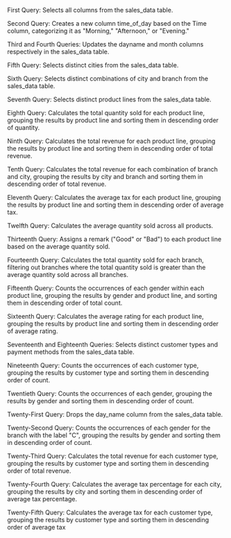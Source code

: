 First Query: Selects all columns from the sales_data table.

Second Query: Creates a new column time_of_day based on the Time column, categorizing it as "Morning," "Afternoon," or "Evening."

Third and Fourth Queries: Updates the dayname and month columns respectively in the sales_data table.

Fifth Query: Selects distinct cities from the sales_data table.

Sixth Query: Selects distinct combinations of city and branch from the sales_data table.

Seventh Query: Selects distinct product lines from the sales_data table.

Eighth Query: Calculates the total quantity sold for each product line, grouping the results by product line and sorting them in descending order of quantity.

Ninth Query: Calculates the total revenue for each product line, grouping the results by product line and sorting them in descending order of total revenue.

Tenth Query: Calculates the total revenue for each combination of branch and city, grouping the results by city and branch and sorting them in descending order of total revenue.

Eleventh Query: Calculates the average tax for each product line, grouping the results by product line and sorting them in descending order of average tax.

Twelfth Query: Calculates the average quantity sold across all products.

Thirteenth Query: Assigns a remark ("Good" or "Bad") to each product line based on the average quantity sold.

Fourteenth Query: Calculates the total quantity sold for each branch, filtering out branches where the total quantity sold is greater than the average quantity sold across all branches.

Fifteenth Query: Counts the occurrences of each gender within each product line, grouping the results by gender and product line, and sorting them in descending order of total count.

Sixteenth Query: Calculates the average rating for each product line, grouping the results by product line and sorting them in descending order of average rating.

Seventeenth and Eighteenth Queries: Selects distinct customer types and payment methods from the sales_data table.

Nineteenth Query: Counts the occurrences of each customer type, grouping the results by customer type and sorting them in descending order of count.

Twentieth Query: Counts the occurrences of each gender, grouping the results by gender and sorting them in descending order of count.

Twenty-First Query: Drops the day_name column from the sales_data table.

Twenty-Second Query: Counts the occurrences of each gender for the branch with the label "C", grouping the results by gender and sorting them in descending order of count.

Twenty-Third Query: Calculates the total revenue for each customer type, grouping the results by customer type and sorting them in descending order of total revenue.

Twenty-Fourth Query: Calculates the average tax percentage for each city, grouping the results by city and sorting them in descending order of average tax percentage.

Twenty-Fifth Query: Calculates the average tax for each customer type, grouping the results by customer type and sorting them in descending order of average tax
